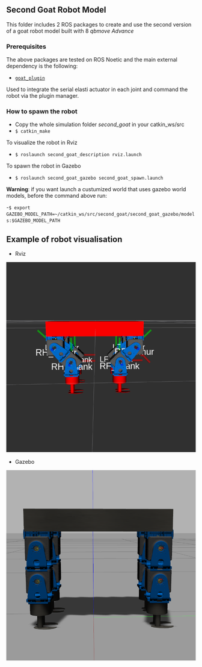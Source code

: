 ## Second Goat Robot Model

This folder includes 2 ROS packages to create and use the second version of a goat robot model built with 8 *qbmove Advance*

### Prerequisites

The above packages are tested on ROS Noetic and the main external dependency is the following:

* [`goat_plugin`](https://github.com/CentroEPiaggio/NaturalIntelligence/tree/main/NI_simulations/goat_plugin)

Used to integrate the serial elasti actuator in each joint and command the robot via the plugin manager.

### How to spawn the robot

- Copy the whole simulation folder *second_goat* in your catkin_ws/src 
- ``` $ catkin_make ```

To visualize the robot in Rviz
- ``` $ roslaunch second_goat_description rviz.launch ```

To spawn the robot in Gazebo
- ``` $ roslaunch second_goat_gazebo second_goat_spawn.launch ```

**Warning**: if you want launch a custumized world that uses gazebo world models, before the command above run:

-``` $ export GAZEBO_MODEL_PATH=~/catkin_ws/src/second_goat/second_goat_gazebo/models:$GAZEBO_MODEL_PATH ```

## Example of robot visualisation

- Rviz

![Image of Rviz](pics/secondRviz.png)

- Gazebo

![Image of Gazebo](pics/secondGazebo.png)
